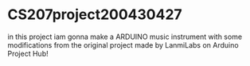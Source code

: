 # CS207project200430427
in this project iam gonna make a ARDUINO music instrument with some modifications from the original project made by LanmiLabs on Arduino Project Hub!
